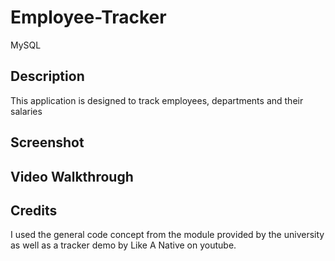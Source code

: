 # Employee-Tracker
MySQL 

## Description 

This application is designed to track employees, departments and their salaries

## Screenshot

## Video Walkthrough

## Credits

I used the general code concept from the module provided by the university as well as a tracker demo by Like A Native on youtube.